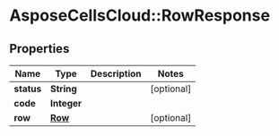 # AsposeCellsCloud::RowResponse

## Properties
Name | Type | Description | Notes
------------ | ------------- | ------------- | -------------
**status** | **String** |  | [optional] 
**code** | **Integer** |  | 
**row** | [**Row**](Row.md) |  | [optional] 


